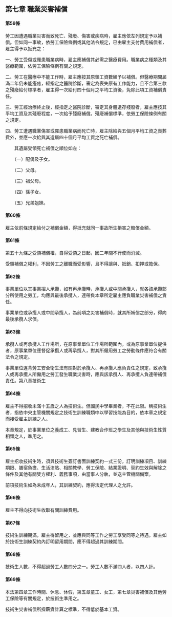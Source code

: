 ## 第七章 職業災害補償

#### 第59條

勞工因遭遇職業災害而致死亡、殘廢、傷害或疾病時，雇主應依左列規定予以補償。但如同一事故，依勞工保險條例或其他法令規定，已由雇主支付費用補償者，雇主得予以抵充之：

一、勞工受傷或罹患職業病時，雇主應補償其必需之醫療費用。職業病之種類及其醫療範圍，依勞工保險條例有關之規定。

二、勞工在醫療中不能工作時，雇主應按其原領工資數額予以補償。但醫療期間屆滿二年仍未能痊癒，經指定之醫院診斷，審定為喪失原有工作能力，且不合第三款之殘廢給付標準者，雇主得一次給付四十個月之平均工資後，免除此項工資補償責任。

三、勞工經治療終止後，經指定之醫院診斷，審定其身體遺存殘廢者，雇主應按其平均工資及其殘廢程度，一次給予殘廢補償。殘廢補償標準，依勞工保險條例有關之規定。

四、勞工遭遇職業傷害或罹患職業病而死亡時，雇主除給與五個月平均工資之喪葬費外，並應一次給與其遺屬四十個月平均工資之死亡補償。

　　其遺屬受領死亡補償之順位如左：

　　（一）配偶及子女。

　　（二）父母。

　　（三）祖父母。

　　（四）孫子女。

　　（五）兄弟姐妹。

#### 第60條

雇主依前條規定給付之補償金額，得抵充就同一事故所生損害之賠償金額。

#### 第61條

第五十九條之受領補償權，自得受領之日起，因二年間不行使而消滅。

受領補償之權利，不因勞工之離職而受影響，且不得讓與、抵銷、扣押或擔保。

#### 第62條

事業單位以其事業招人承攬，如有再承攬時，承攬人或中間承攬人，就各該承攬部分所使用之勞工，均應與最後承攬人，連帶負本章所定雇主應負職業災害補償之責任。

事業單位或承攬人或中間承攬人，為前項之災害補償時，就其所補償之部分，得向最後承攬人求償。

#### 第63條

承攬人或再承攬人工作場所，在原事業單位工作場所範圍內，或為原事業單位提供者，原事業單位應督促承攬人或再承攬人，對其所僱用勞工之勞動條件應符合有關法令之規定。

事業單位違背勞工安全衛生法有關對於承攬人、再承攬人應負責任之規定，致承攬人或再承攬人所僱用之勞工發生職業災害時，應與該承攬人、再承攬人負連帶補償責任。第八章技術生

#### 第64條

雇主不得招收未滿十五歲之人為技術生。但國民中學畢業者，不在此限。稱技術生者，指依中央主管機關規定之技術生訓練職類中以學習技能為目的，依本章之規定而接受雇主訓練之人。

本章規定，於事業單位之養成工、見習生、建教合作班之學生及其他與技術生性質相類之人，準用之。

#### 第65條

雇主招收技術生時，須與技術生簽訂書面訓練契約一式三份，訂明訓練項目、訓練期限、膳宿負擔、生活津貼、相關教學、勞工保險、結業證明、契約生效與解除之條件及其他有關雙方權利、義務事項，由當事人分執，並送主管機關備案。

前項技術生如為未成年人，其訓練契約，應得法定代理人之允許。

#### 第66條

雇主不得向技術生收取有關訓練費用。

#### 第67條

技術生訓練期滿，雇主得留用之，並應與同等工作之勞工享受同等之待遇。雇主如於技術生訓練契約內訂明留用期間，應不得超過其訓練期間。

#### 第68條

技術生人數，不得超過勞工人數四分之一。勞工人數不滿四人者，以四人計。

#### 第69條

本法第四章工作時間、休息、休假，第五章童工、女工，第七章災害補償及其他勞工保險等有關規定，於技術生準用之。

技術生災害補償所採薪資計算之標準，不得低於基本工資。